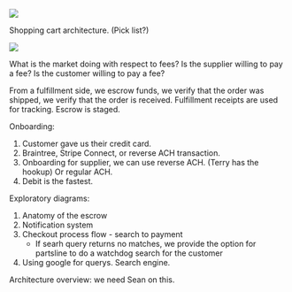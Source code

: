 ![](/Users/milenkov/projects/Partsline/docs/assets/anatomy_search.png)

Shopping cart architecture. (Pick list?)

![](/Users/milenkov/projects/Partsline/docs/assets/anatomy_transaction.png)

What is the market doing with respect to fees? Is the supplier willing to pay a fee? Is the customer willing to pay a fee? 

From a fulfillment side, we escrow funds, we verify that the order was shipped, we verify that the order is received. Fulfillment receipts are used for tracking. Escrow is staged.

Onboarding:

1. Customer gave us their credit card.
2. Braintree, Stripe Connect, or reverse ACH transaction.
3. Onboarding for supplier, we can use reverse ACH. (Terry has the hookup) Or regular ACH. 
4. Debit is the fastest.

Exploratory diagrams:

1. Anatomy of the escrow
2. Notification system
3. Checkout process flow - search to payment
    * If searh query returns no matches, we provide the option for partsline to do a watchdog search for the customer
4. Using google for querys. Search engine.


Architecture overview: we need Sean on this.






